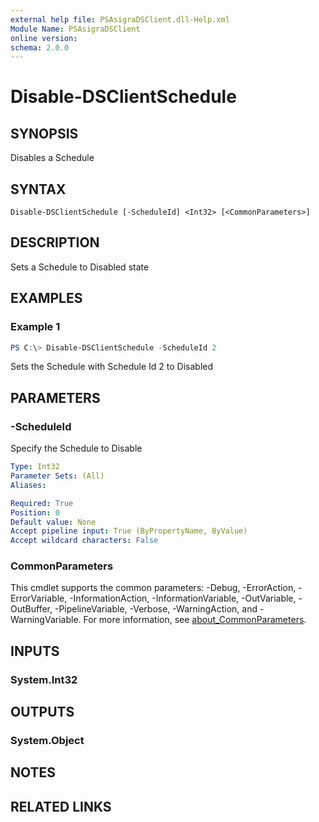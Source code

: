 ```yaml
---
external help file: PSAsigraDSClient.dll-Help.xml
Module Name: PSAsigraDSClient
online version:
schema: 2.0.0
---
```


# Disable-DSClientSchedule

## SYNOPSIS
Disables a Schedule

## SYNTAX

```
Disable-DSClientSchedule [-ScheduleId] <Int32> [<CommonParameters>]
```

## DESCRIPTION
Sets a Schedule to Disabled state

## EXAMPLES

### Example 1
```powershell
PS C:\> Disable-DSClientSchedule -ScheduleId 2
```

Sets the Schedule with Schedule Id 2 to Disabled

## PARAMETERS

### -ScheduleId
Specify the Schedule to Disable

```yaml
Type: Int32
Parameter Sets: (All)
Aliases:

Required: True
Position: 0
Default value: None
Accept pipeline input: True (ByPropertyName, ByValue)
Accept wildcard characters: False
```

### CommonParameters
This cmdlet supports the common parameters: -Debug, -ErrorAction, -ErrorVariable, -InformationAction, -InformationVariable, -OutVariable, -OutBuffer, -PipelineVariable, -Verbose, -WarningAction, and -WarningVariable. For more information, see [about_CommonParameters](http://go.microsoft.com/fwlink/?LinkID=113216).

## INPUTS

### System.Int32

## OUTPUTS

### System.Object
## NOTES

## RELATED LINKS
